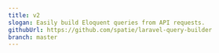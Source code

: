 ```yaml
---
title: v2
slogan: Easily build Eloquent queries from API requests.
githubUrl: https://github.com/spatie/laravel-query-builder
branch: master
---
```


